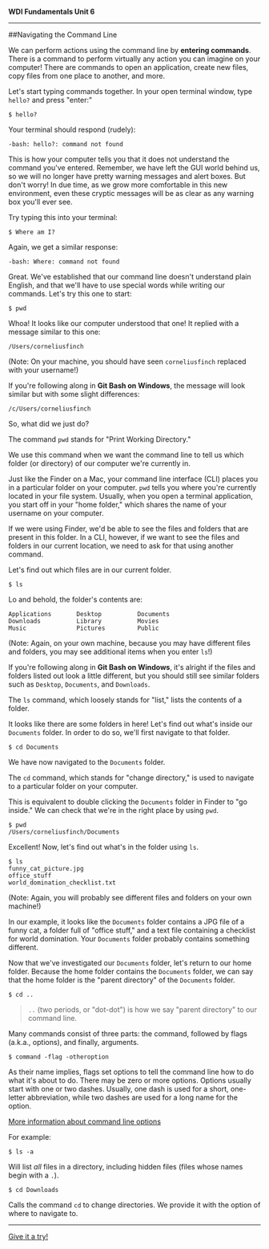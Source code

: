 **WDI Fundamentals Unit 6**

---

##Navigating the Command Line

We can perform actions using the command line by **entering commands**. There is a command to perform virtually any action you can imagine on your computer! There are commands to open an application, create new files, copy files from one place to another, and more.

Let's start typing commands together. In your open terminal window, type `hello?` and press "enter:"

```
$ hello?
```

Your terminal should respond (rudely):

```
-bash: hello?: command not found
```

This is how your computer tells you that it does not understand the command you've entered. Remember, we have left the GUI world behind us, so we will no longer have pretty warning messages and alert boxes. But don't worry! In
due time, as we grow more comfortable in this new environment, even these cryptic messages will be as clear as any warning box you'll ever see.

Try typing this into your terminal:

```
$ Where am I?
```

Again, we get a similar response:

```
-bash: Where: command not found
```

Great. We've established that our command line doesn't understand plain English, and that we'll have to use special words while writing our commands. Let's try this one to start:

```
$ pwd
```

Whoa! It looks like our computer understood that one! It replied with a message similar to this one:

```
/Users/corneliusfinch
```

(Note: On your machine, you should have seen `corneliusfinch` replaced with your username!)

If you're following along in **Git Bash on Windows**, the message will look similar but with some slight differences:
```
/c/Users/corneliusfinch
```


So, what did we just do?

The command `pwd` stands for "Print Working Directory."

We use this command when we want the command line to tell us which folder (or directory) of our computer we're currently in.

Just like the Finder on a Mac, your command line interface (CLI) places you in a particular folder
on your computer. `pwd` tells you where you're currently located in your file system. Usually, when you open a terminal application, you start off in your "home folder," which shares the name of your username on your computer.

If we were using Finder, we'd be able to see the files and folders that are present in this folder. In a CLI, however, if we want to see the files and folders in our current location, we need to ask for that using another command.

Let's find out which files are in our current folder.

```
$ ls
```

Lo and behold, the folder's contents are:

```
Applications       Desktop          Documents
Downloads          Library          Movies
Music              Pictures         Public
```

(Note: Again, on your own machine, because you may have different files and folders, you may see additional items when you enter `ls`!)

If you're following along in **Git Bash on Windows**, it's alright if the files and folders listed out look a little different, but you should still see similar folders such as `Desktop`, `Documents`, and `Downloads`.

The `ls` command, which loosely stands for "list," lists the contents of a folder.

It looks like there are some folders in here! Let's find out what's inside our `Documents` folder. In order to do so, we'll first navigate to that folder.

```
$ cd Documents
```

We have now navigated to the `Documents` folder.

The `cd` command, which stands for "change directory," is used to navigate to a particular folder on your computer.

This is equivalent to double clicking the `Documents` folder in Finder to "go
inside." We can check that we're in the right place by using `pwd`.

```
$ pwd
/Users/corneliusfinch/Documents
```

Excellent! Now, let's find out what's in the folder using `ls`.

```
$ ls
funny_cat_picture.jpg
office_stuff
world_domination_checklist.txt
```

(Note: Again, you will probably see different files and folders on your own machine!)

In our example, it looks like the `Documents` folder contains a JPG file of a funny cat, a folder
full of "office stuff," and a text file containing a checklist for
world domination. Your `Documents` folder probably contains something different.

Now that we've investigated our `Documents` folder, let's return to our home folder. Because the home folder contains the `Documents` folder, we can say that the home folder is the "parent directory" of the `Documents` folder.

```
$ cd ..
```

> `..` (two periods, or "dot-dot") is how we say "parent directory" to our command line.

Many commands consist of three parts: the command, followed by flags (a.k.a., options), and finally, arguments.

```
$ command -flag -otheroption
```

As their name implies, flags set options to tell the command line how to do what it's about to do. There may be zero or more options. Options usually start with one or two dashes. Usually, one dash is used for a short, one-letter abbreviation, while two dashes are used for a long name for the option.

[More information about command line options](http://catb.org/esr/writings/taoup/html/ch10s05.html#id2948149)

For example:

```
$ ls -a
```

Will list *all* files in a directory, including hidden files (files whose names begin with a `.`).

```
$ cd Downloads
```

Calls the command `cd` to change directories. We provide it with the option of where to navigate to.



---

[Give it a try!](07_exercise.md)
